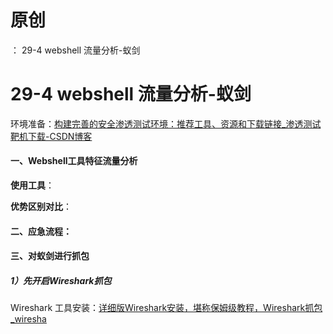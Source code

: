 # 原创
：  29-4 webshell 流量分析-蚁剑

# 29-4 webshell 流量分析-蚁剑

环境准备：[构建完善的安全渗透测试环境：推荐工具、资源和下载链接_渗透测试靶机下载-CSDN博客](https://blog.csdn.net/weixin_43263566/article/details/129031187)

#### **一、Webshell工具特征流量分析**

**使用工具**：

**优势区别对比**：

#### **二、应急流程**：

#### 三、对蚁剑进行抓包

##### 1）先开启Wireshark抓包

Wireshark 工具安装：[详细版Wireshark安装，堪称保姆级教程，Wireshark抓包_wiresha](https://blog.csdn.net/bdfcfff77fa/article/details/130149412)
